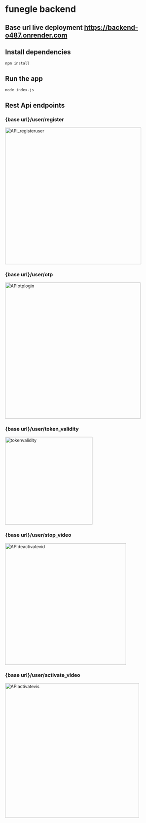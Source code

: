 # funegle backend

## Base url live deployment https://backend-o487.onrender.com

## Install dependencies
    npm install

## Run the app
    node index.js



## Rest Api endpoints
### {base url}/user/register
<img width="441" alt="API_registeruser" src="https://user-images.githubusercontent.com/62466836/211169361-b28efaca-bb1d-4c1f-9bf4-ad1846cf6dde.png">

### {base url}/user/otp
<img width="439" alt="APIotplogin" src="https://user-images.githubusercontent.com/62466836/211169364-d085859e-f7b5-4228-b6d9-3ecabee11d0c.png">

### {base url}/user/token_validity
<img width="283" alt="tokenvalidity" src="https://user-images.githubusercontent.com/62466836/211169365-696af811-e3a4-4cfb-88be-b83131a4bf52.png">

### {base url}/user/stop_video
<img width="392" alt="APIdeactivatevid" src="https://user-images.githubusercontent.com/62466836/211169374-b375cd13-7329-4edf-90fb-867f837e3a84.png">

### {base url}/user/activate_video
<img width="434" alt="APIactivatevis" src="https://user-images.githubusercontent.com/62466836/211169377-25c6bf66-f535-46b0-b205-d653c1a10b73.png">
